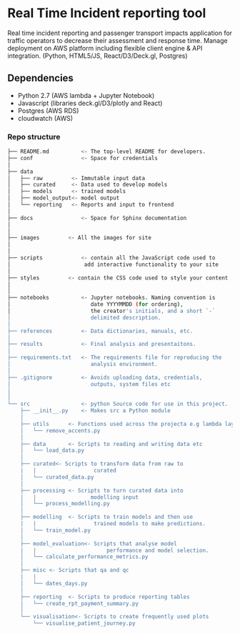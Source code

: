 ﻿# Real Time Incident reporting tool
Real time incident reporting and passenger transport impacts application for traffic operators
to decrease their assessment and response time. Manage deployment on AWS platform including
flexible client engine & API integration. (Python, HTML5/JS, React/D3/Deck.gl, Postgres) 

## Dependencies
- Python 2.7 (AWS lambda + Jupyter Notebook)
- Javascript (libraries deck.gl/D3/plotly and React)
- Postgres (AWS RDS)
- cloudwatch (AWS)

### Repo structure
```bash
├── README.md          <- The top-level README for developers.
├── conf               <- Space for credentials
│
├── data
│   ├── raw         <- Immutable input data
│   ├── curated     <- Data used to develop models
│   ├── models      <- trained models
│   ├── model_output<- model output
│   └── reporting   <- Reports and input to frontend
│
├── docs               <- Space for Sphinx documentation
│
│
├── images	       <- All the images for site	
│
│
├── scripts 	       <- contain all the JavaScript code used to 
│			            add interactive functionality to your site
│
├── styles 	       <- contain the CSS code used to style your content
│			  
│
├── notebooks          <- Jupyter notebooks. Naming convention is
│                         date YYYYMMDD (for ordering),
│                         the creator's initials, and a short `-` 
│                         delimited description.
│
├── references         <- Data dictionaries, manuals, etc. 
│
├── results            <- Final analysis and presentaitons.
│
├── requirements.txt   <- The requirements file for reproducing the 
│                         analysis environment.
│
├── .gitignore         <- Avoids uploading data, credentials, 
│                         outputs, system files etc
│
│
└── src                <- python Source code for use in this project.
    ├── __init__.py    <- Makes src a Python module
    │
    ├── utils      <- Functions used across the projecta e.g lambda layers
    │   └── remove_accents.py
    │
    ├── data       <- Scripts to reading and writing data etc
    │   └── load_data.py
    │
    ├── curated<- Scripts to transform data from raw to 
    |   |                  curated
    │   └── curated_data.py
    │
    ├── processing <- Scripts to turn curated data into 
    |   |                 modelling input
    │   └── process_modelling.py
    │
    ├── modelling  <- Scripts to train models and then use 
    |   |                  trained models to make predictions. 
    │   └── train_model.py
    │
    ├── model_evaluation<- Scripts that analyse model 
    |   |                      performance and model selection.
    │   └── calculate_performance_metrics.py
    │
    ├── misc <- Scripts that qa and qc 
    |   |                     
    │   └── dates_days.py
    │           
    ├── reporting  <- Scripts to produce reporting tables
    │   └── create_rpt_payment_summary.py
    │
    └── visualisation<- Scripts to create frequently used plots
        └── visualise_patient_journey.py
```
